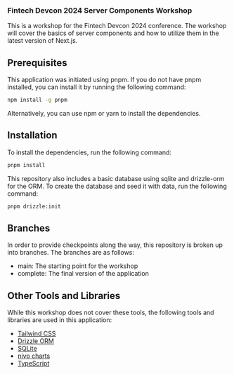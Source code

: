 ### Fintech Devcon 2024 Server Components Workshop

This is a workshop for the Fintech Devcon 2024 conference. The workshop will cover the basics of server components
and how to utilize them in the latest version of Next.js.

## Prerequisites
This application was initiated using pnpm. If you do not have pnpm installed, you can install it by running the following command:

```bash
npm install -g pnpm
```

Alternatively, you can use npm or yarn to install the dependencies.

## Installation
To install the dependencies, run the following command:

```bash
pnpm install
```

This repository also includes a basic database using sqlite and drizzle-orm for the ORM. To create the database and seed it with data, run the following command:

```bash
pnpm drizzle:init
```

## Branches
In order to provide checkpoints along the way, this repository is broken up into branches. The branches are as follows:
- main: The starting point for the workshop
- complete: The final version of the application

## Other Tools and Libraries
While this workshop does not cover these tools, the following tools and libraries are used in this application:
- [Tailwind CSS](https://tailwindcss.com/)
- [Drizzle ORM](https://orm.drizzle.team/)
- [SQLite](https://www.sqlite.org/)
- [nivo charts](https://nivo.rocks/)
- [TypeScript](https://www.typescriptlang.org/)